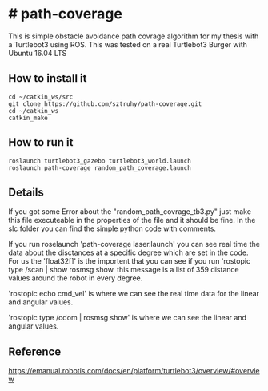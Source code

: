 # # path-coverage
This is simple obstacle avoidance path covrage algorithm for my thesis with a Turtlebot3 using ROS.
This was tested on a real Turtlebot3 Burger with Ubuntu 16.04 LTS

## How to install it
```
cd ~/catkin_ws/src
git clone https://github.com/sztruhy/path-coverage.git
cd ~/catkin_ws
catkin_make
```

## How to run it
```
roslaunch turtlebot3_gazebo turtlebot3_world.launch
roslaunch path-coverage random_path_coverage.launch
```



## Details
If you got some Error about the "random_path_covrage_tb3.py" just make this file executeable in the properties of the file and it should be fine.
In the slc folder you can find the simple python code with comments.

If you run roselaunch 'path-coverage laser.launch' you can see real time the data about the disctances at a specific degree which are set in the code.
For us the 'float32[]' is the importent that you can see if you run 'rostopic type /scan | show rosmsg show. this message is a list of 359 distance values around the robot in every degree.

'rostopic echo cmd_vel' is where we can see the real time data for the linear and angular values.

'rostopic type /odom | rosmsg show' is where we can see the linear and angular values.




## Reference
https://emanual.robotis.com/docs/en/platform/turtlebot3/overview/#overview
